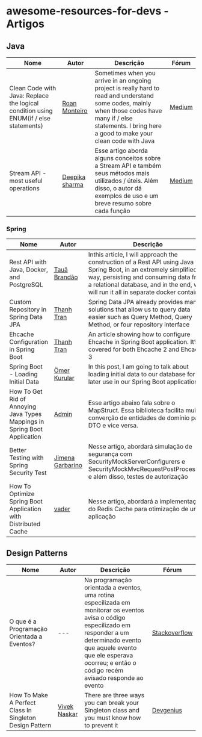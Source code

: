 # awesome-resources-for-devs - Artigos

## Java

<table>
  <thead>
    <tr>
      <th>Nome</th>
      <th>Autor</th>
      <th>Descrição</th>
      <th>Fórum</th>
    </tr>
  </thead>
  
  <tbody>
    <tr>
      <td>Clean Code with Java: Replace the logical condition using ENUM(if / else statements)</td>
      <td>
        <a href="https://medium.com/@roanmonteiro">Roan Monteiro</a>
      </td>
      <td>Sometimes when you arrive in an ongoing project is really hard to read and understand some codes, mainly when those codes have many if / else statements. I bring here a good to make your clean code with Java</td>
      <td>
        <a href="https://medium.com/@roanmonteiro/clean-code-with-java-replace-the-logical-condition-using-enum-if-else-statements-898bd6a85327">Medium</a>
      </td>
    </tr>
    <tr>
      <td>Stream API -most useful operations</td>
      <td>
        <a href="https://ds73306.medium.com/">Deepika sharma</a>
      </td>
      <td>Esse artigo aborda alguns conceitos sobre a Stream API e também seus métodos mais utilizados / úteis. Além disso, o autor dá exemplos de uso e um breve resumo sobre cada função</td>
      <td>
        <a href="https://ds73306.medium.com/stream-api-most-useful-operations-28e3988002d0">Medium</a>
      </td>
    </tr>
  </tbody>
</table>

### Spring 

<table>
  <thead>
    <tr>
      <th>Nome</th>
      <th>Autor</th>
      <th>Descrição</th>
      <th>Fórum</th>
    </tr>
  </thead>
  
  <tbody>
    <tr>
      <td>Rest API with Java, Docker, and PostgreSQL</td>
      <td>
        <a href="https://brandao-taua.medium.com/">Tauã Brandão</a>
      </td>
      <td>Inthis article, I will approach the construction of a Rest API using Java with Spring Boot, in an extremely simplified way, persisting and consuming data from a relational database, and in the end, we will run it all in separate docker containers</td>
      <td>
        <a href="https://brandao-taua.medium.com/rest-api-with-java-docker-and-postgresql-simplified-219136414599">Medium</a>
      </td>
    </tr>
    <tr>
      <td>Custom Repository in Spring Data JPA</td>
      <td>
        <a href="https://tranthanhdeveloper.com/">Thanh Tran</a>
      </td>
      <td>Spring Data JPA already provides many solutions that allow us to query data easier such as Query Method, Query Method, or four repository interface</td>
      <td>
        <a href="https://programmingsharing.com/custom-repositories-in-spring-data-jpa-21fdabf91d9c">ProgrammingSharing</a>
      </td>
    </tr>
    <tr>
      <td>Ehcache Configuration in Spring Boot</td>
      <td>
        <a href="https://tranthanhdeveloper.com/">Thanh Tran</a>
      </td>
      <td>An article showing how to configure Ehcache in Spring Boot application. It’s covered for both Ehcache 2 and Ehcache 3</td>
      <td>
        <a href="https://programmingsharing.com/ehcache-configuration-in-spring-boot-162d754bcaf6">ProgrammingSharing</a>
      </td>
    </tr>
    <tr>
      <td>Spring Boot - Loading Initial Data</td>
      <td>
        <a href="https://kurular4.medium.com/">Ömer Kurular</a>
      </td>
      <td>In this post, I am going to talk about loading initial data to our database for later use in our Spring Boot application</td>
      <td>
        <a href="https://kurular4.medium.com/spring-boot-loading-initial-data-b87f6dc13384">Medium</a>
      </td>
    </tr>
    <tr>
      <td>How To Get Rid of Annoying Java Types Mappings in Spring Boot Application</td>
      <td>
        <a href="https://datamify.com/author/vader/">Admin</a>
      </td>
      <td>Esse artigo abaixo fala sobre o MapStruct. Essa biblioteca facilita muito a converção de entidades de domínio para DTO e vice versa.</td>
      <td>
        <a href="https://datamify.com/spring/java-types-mappings-in-spring-boot-application/">Datamify</a>
      </td>
    </tr>
    <tr>
      <td>Better Testing with Spring Security Test</td>
      <td>
        <a href="https://developer.okta.com/blog/authors/jimena-garbarino//">Jimena Garbarino</a>
      </td>
      <td>Nesse artigo, abordará simulação de segurança com SecurityMockServerConfigurers e SecurityMockMvcRequestPostProcessors e além disso, testes de autorização</td>
      <td>
        <a href="https://developer.okta.com/blog/2021/05/19/spring-security-testing">Developer Okta</a>
      </td>
    </tr>
    <tr>
      <td>How To Optimize Spring Boot Application with Distributed Cache</td>
      <td>
        <a href="https://datamify.com/author/vader/">vader</a>
      </td>
      <td>Nesse artigo, abordará a implementação do Redis Cache para otimização de uma aplicação</td>
      <td>
        <a href="https://datamify.com/spring/distributed-cache-in-spring-boot-application-with-redis/">Datamify</a>
      </td>
    </tr>
  </tbody>
</table>

## Design Patterns

<table>
  <thead>
    <tr>
      <th>Nome</th>
      <th>Autor</th>
      <th>Descrição</th>
      <th>Fórum</th>
    </tr>
  </thead>
  
  <tbody>
    <tr>
      <td>O que é a Programação Orientada a Eventos?</td>
      <td>
        ---
      </td>
      <td>Na programação orientada a eventos, uma rotina especilizada em monitorar os eventos avisa o código especilizado em responder a um determinado evento que aquele evento que ele esperava ocorreu; e então o código recém avisado responde ao evento</td>
      <td>
        <a href="https://pt.stackoverflow.com/questions/80601/o-que-%C3%A9-a-programa%C3%A7%C3%A3o-orientada-a-eventos">Stackoverflow</a>
      </td>
    </tr>
    <tr>
      <td>How To Make A Perfect Class In Singleton Design Pattern</td>
      <td>
        <a href="https://viveknaskar.medium.com/">Vivek Naskar</a>
      </td>
      <td>There are three ways you can break your Singleton class and you must know how to prevent it</td>
      <td>
        <a href="https://blog.devgenius.io/how-to-make-a-perfect-class-in-singleton-design-pattern-edc4a9b5935e">Devgenius</a>
      </td>
    </tr>
  </tbody>
</table>
